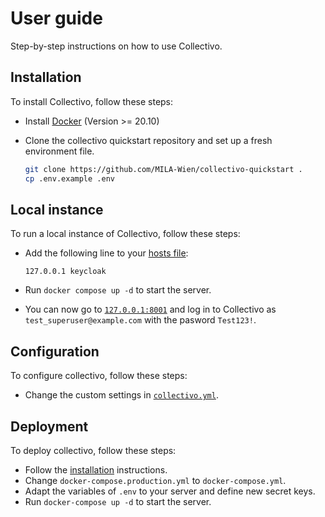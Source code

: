 # User guide

Step-by-step instructions on how to use Collectivo.

## Installation

To install Collectivo, follow these steps:

- Install [Docker](https://docs.docker.com/get-docker/) (Version >= 20.10)

- Clone the collectivo quickstart repository and set up a fresh environment file.

    ```sh
    git clone https://github.com/MILA-Wien/collectivo-quickstart .
    cp .env.example .env
    ```

## Local instance

To run a local instance of Collectivo, follow these steps:

- Add the following line to your [hosts file](https://www.howtogeek.com/27350/beginner-geek-how-to-edit-your-hosts-file/):

    ```title="etc/hosts"
    127.0.0.1 keycloak
    ```

- Run `docker compose up -d` to start the server.

- You can now go to [`127.0.0.1:8001`](http://127.0.0.1:8001) and log in to Collectivo as `test_superuser@example.com` with the pasword `Test123!`.


## Configuration

To configure collectivo, follow these steps:

- Change the custom settings in [`collectivo.yml`](reference.md#backend-settings).

## Deployment

To deploy collectivo, follow these steps:

- Follow the [installation](guide.md#installation) instructions.
- Change `docker-compose.production.yml` to `docker-compose.yml`.
- Adapt the variables of `.env` to your server and define new secret keys.
- Run `docker-compose up -d` to start the server.
